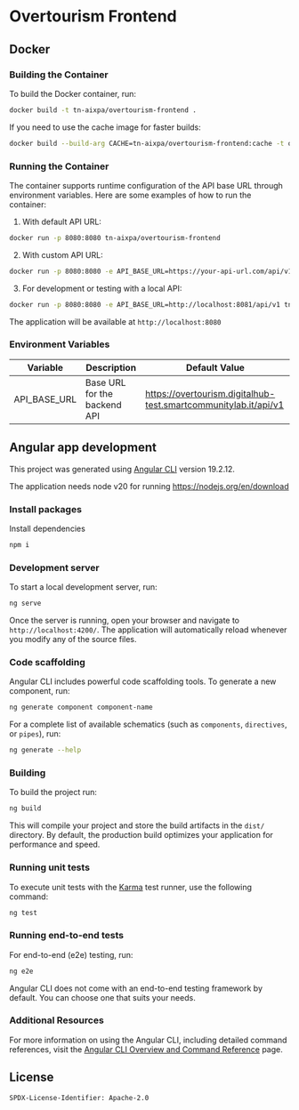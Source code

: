 # Overtourism Frontend

## Docker

### Building the Container

To build the Docker container, run:

```bash
docker build -t tn-aixpa/overtourism-frontend .
```

If you need to use the cache image for faster builds:

```bash
docker build --build-arg CACHE=tn-aixpa/overtourism-frontend:cache -t overtourism-frontend .
```

### Running the Container

The container supports runtime configuration of the API base URL through environment variables. Here are some examples of how to run the container:

1. With default API URL:
```bash
docker run -p 8080:8080 tn-aixpa/overtourism-frontend
```

2. With custom API URL:
```bash
docker run -p 8080:8080 -e API_BASE_URL=https://your-api-url.com/api/v1 tn-aixpa/overtourism-frontend
```

3. For development or testing with a local API:
```bash
docker run -p 8080:8080 -e API_BASE_URL=http://localhost:8081/api/v1 tn-aixpa/overtourism-frontend
```

The application will be available at `http://localhost:8080`

### Environment Variables

| Variable | Description | Default Value |
|----------|-------------|---------------|
| API_BASE_URL | Base URL for the backend API | https://overtourism.digitalhub-test.smartcommunitylab.it/api/v1 |

## Angular app development

This project was generated using [Angular CLI](https://github.com/angular/angular-cli) version 19.2.12.

The application needs node v20 for running
https://nodejs.org/en/download


### Install packages
Install dependencies

```bash
npm i
```
### Development server

To start a local development server, run:

```bash
ng serve
```

Once the server is running, open your browser and navigate to `http://localhost:4200/`. The application will automatically reload whenever you modify any of the source files.

### Code scaffolding

Angular CLI includes powerful code scaffolding tools. To generate a new component, run:

```bash
ng generate component component-name
```

For a complete list of available schematics (such as `components`, `directives`, or `pipes`), run:

```bash
ng generate --help
```

### Building

To build the project run:

```bash
ng build
```

This will compile your project and store the build artifacts in the `dist/` directory. By default, the production build optimizes your application for performance and speed.


### Running unit tests

To execute unit tests with the [Karma](https://karma-runner.github.io) test runner, use the following command:

```bash
ng test
```

### Running end-to-end tests

For end-to-end (e2e) testing, run:

```bash
ng e2e
```

Angular CLI does not come with an end-to-end testing framework by default. You can choose one that suits your needs.

### Additional Resources

For more information on using the Angular CLI, including detailed command references, visit the [Angular CLI Overview and Command Reference](https://angular.dev/tools/cli) page.

## License 

```
SPDX-License-Identifier: Apache-2.0
```
